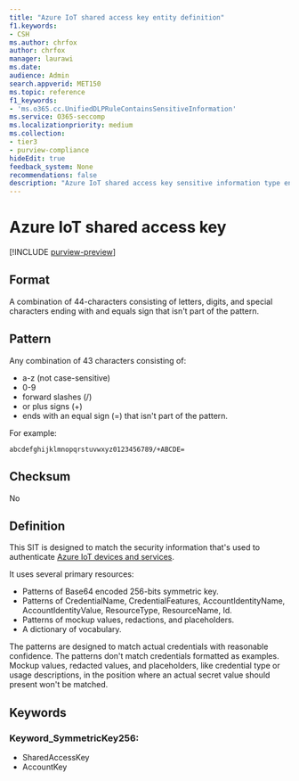 ```yaml
---
title: "Azure IoT shared access key entity definition"
f1.keywords:
- CSH
ms.author: chrfox
author: chrfox
manager: laurawi
ms.date:
audience: Admin
search.appverid: MET150
ms.topic: reference
f1_keywords:
- 'ms.o365.cc.UnifiedDLPRuleContainsSensitiveInformation'
ms.service: O365-seccomp
ms.localizationpriority: medium
ms.collection:
- tier3
- purview-compliance
hideEdit: true
feedback_system: None
recommendations: false
description: "Azure IoT shared access key sensitive information type entity definition."
---
```


# Azure IoT shared access key  

[!INCLUDE [purview-preview](../includes/purview-preview.md)]

## Format

A combination of 44-characters consisting of letters, digits, and special characters ending with and equals sign that isn't part of the pattern.

## Pattern

Any combination of 43 characters consisting of:

- a-z (not case-sensitive)
- 0-9
- forward slashes (/)
- or plus signs (+)
- ends with an equal sign (=) that isn't part of the pattern.

For example:

`abcdefghijklmnopqrstuvwxyz0123456789/+ABCDE=`

## Checksum

No

## Definition

This SIT is designed to match the security information that's used to authenticate [Azure IoT devices and services](/azure/iot-fundamentals/iot-security-deployment).

It uses several primary resources:

- Patterns of Base64 encoded 256-bits symmetric key.
- Patterns of CredentialName, CredentialFeatures, AccountIdentityName, AccountIdentityValue, ResourceType, ResourceName, Id.
- Patterns of mockup values, redactions, and placeholders.
- A dictionary of vocabulary.

The patterns are designed to match actual credentials with reasonable confidence. The patterns don't match credentials formatted as examples. Mockup values, redacted values, and placeholders, like credential type or usage descriptions, in the position where an actual secret value should present won't be matched.

## Keywords

### Keyword_SymmetricKey256:

- SharedAccessKey
- AccountKey
